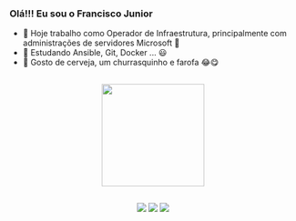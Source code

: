 ### Olá!!! Eu sou o Francisco Junior

- 🔭 Hoje trabalho como Operador de Infraestrutura, principalmente com administrações de servidores Microsoft 🙂
- 🌱 Estudando Ansible, Git, Docker ... 😃
- 💬 Gosto de cerveja, um churrasquinho e farofa 😂😋

##

<div align="center">
  <a href="https://github.com/jrc2508">
  <img height="180em" src="https://github-readme-stats.vercel.app/api?username=jrc2508&show_icons=true&theme=dark&include_all_commits=true&count_private=true"/>
</div>
  
##
  
<div align="center">
  <a href="https://www.linkedin.com/in/franciscoassissj/" target="_blank"><img src="https://img.shields.io/badge/-LinkedIn-%230077B5?style=for-the-badge&logo=linkedin&logoColor=white" target="_blank"></a>
  <a href="https://twitter.com/JRCOMPUT" target="_blank"><img src="https://img.shields.io/badge/-Twitter-%230077B5?style=for-the-badge&logo=twitter&logoColor=white" target="_blank"></a>
  <a href="https://github.com/jrc2508" target="_blank"><img src="https://img.shields.io/badge/-GitHub-%230077B5?style=for-the-badge&logo=github&logoColor=white" target="_blank"></a>
</div>
